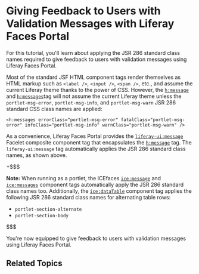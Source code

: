 # Giving Feedback to Users with Validation Messages with Liferay Faces Portal

For this tutorial, you'll learn about applying the JSR 286 standard class names
required to give feedback to users with validation messages using Liferay Faces
Portal. 

Most of the standard JSF HTML component tags render themselves as HTML markup
such as `<label />`, `<input />`, `<span />`, etc., and assume the current
Liferay theme thanks to the power of CSS. However, the
[`h:message`](http://java.sun.com/javaee/javaserverfaces/1.2/docs/tlddocs/h/message.html)
and
[`h:messages`](http://java.sun.com/javaee/javaserverfaces/1.2/docs/tlddocs/h/messages.html)tag
will not assume the current Liferay theme unless the `portlet-msg-error`,
`portlet-msg-info`, and `portlet-msg-warn` JSR 286 standard CSS class names are
applied: 

    <h:messages errorClass="portlet-msg-error" fatalClass="portlet-msg-error" infoClass="portlet-msg-info" warnClass="portlet-msg-warn" /> 

<!-- Demonstrate using the liferay-ui:message tag for these message types.  - Jim -->

As a convenience, Liferay Faces Portal provides the
[`liferay-ui:message`](http://docs.liferay.com/faces/3.2/vdldoc/liferay-ui/message.html)
Facelet composite component tag that encapsulates the
[`h:message`](http://java.sun.com/javaee/javaserverfaces/1.2/docs/tlddocs/h/message.html)
tag. The `liferay-ui:message` tag automatically applies the JSR 286 standard
class names, as shown above. 

+$$$

**Note:** When running as a portlet, the ICEfaces
[`ice:message`](http://www.icefaces.org/docs/latest/tld/ice/message.html) and
[`ice:messages`](http://www.icefaces.org/docs/latest/tld/ice/messages.html)
component tags automatically apply the JSR 286 standard class names too.
Additionally, the
[`ice:dataTable`](http://www.icefaces.org/docs/latest/tld/ice/dataTable.html)
component tag applies the following JSR 286 standard class names for alternating
table rows: 

- `portlet-section-alternate`
- `portlet-section-body`

$$$

You're now equipped to give feedback to users with validation messages using
Liferay Faces Portal. 

## Related Topics

<!-- Add once JSF tutorials are finished. -Cody -->
